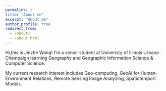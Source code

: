 ```yaml
---
permalink: /
title: "About me"
excerpt: "About me"
author_profile: true
redirect_from: 
  - /about/
  - /about.html
---
```


Hi,this is Jinzhe Wang! I'm a senior student at Univeristy of Illinois Urbana-Champaign learning Geography and Geographic Information Science & Computer Science. 

My current research interest includes Geo-computing, GeoAI for Human-Environment Relations, Remote Sensing Image Analyzing, Spatiotemporl Models.


